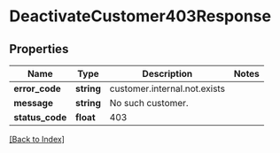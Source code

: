 # DeactivateCustomer403Response

## Properties

Name | Type | Description | Notes
------------ | ------------- | ------------- | -------------
**error_code** | **string** | customer.internal.not.exists |
**message** | **string** | No such customer. |
**status_code** | **float** | 403 |

[[Back to Index]](../index.md)
